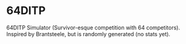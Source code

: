 # 64DITP
64DITP Simulator (Survivor-esque competition with 64 competitors). Inspired by Brantsteele, but is randomly generated (no stats yet).
